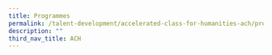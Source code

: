 ```yaml
---
title: Programmes
permalink: /talent-development/accelerated-class-for-humanities-ach/programmes/
description: ""
third_nav_title: ACH
---
```

